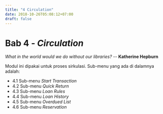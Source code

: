 ```yaml
---
title: "4 Circulation"
date: 2018-10-26T05:08:12+07:00
draft: false
---
```


# Bab 4 - _Circulation_

_What in the world would we do without our libraries?_ -- **Katherine Hepburn**

Modul ini dipakai untuk proses sirkulasi. Sub-menu yang ada di dalamnya adalah:

* 4.1 Sub-menu _Start Transaction_
* 4.2 Sub-menu _Quick Return_
* 4.3 Sub-menu _Loan Rules_
* 4.4 Sub-menu _Loan History_
* 4.5 Sub-menu _Overdued List_
* 4.6 Sub-menu _Reservation_